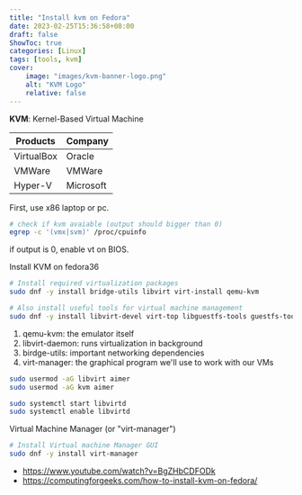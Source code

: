 ```yaml
---
title: "Install kvm on Fedora"
date: 2023-02-25T15:36:58+08:00
draft: false
ShowToc: true
categories: [Linux]
tags: [tools, kvm]
cover:
    image: "images/kvm-banner-logo.png"
    alt: "KVM Logo"
    relative: false
---
```


**KVM**: Kernel-Based Virtual Machine

| Products   | Company   |
| ---------- | --------- |
| VirtualBox | Oracle    |
| VMWare     | VMWare    |
| Hyper-V    | Microsoft |

First, use x86 laptop or pc.

```bash
# check if kvm avaiable (output should bigger than 0)
egrep -c '(vmx|svm)' /proc/cpuinfo
```

if output is 0, enable vt on BIOS.

Install KVM on fedora36

```bash
# Install required virtualization packages
sudo dnf -y install bridge-utils libvirt virt-install qemu-kvm
```

```bash
# Also install useful tools for virtual machine management
sudo dnf -y install libvirt-devel virt-top libguestfs-tools guestfs-tools
```

1. qemu-kvm: the emulator itself
2. libvirt-daemon: runs virtualization in background
3. birdge-utils: important networking dependencies
4. virt-manager: the graphical program we'll use to work with our VMs

```bash
sudo usermod -aG libvirt aimer
sudo usermod -aG kvm aimer
```

```bash
sudo systemctl start libvirtd
sudo systemctl enable libvirtd
```

Virtual Machine Manager (or "virt-manager")

```bash
# Install Virtual machine Manager GUI
sudo dnf -y install virt-manager
```

- <https://www.youtube.com/watch?v=BgZHbCDFODk>
- <https://computingforgeeks.com/how-to-install-kvm-on-fedora/>
